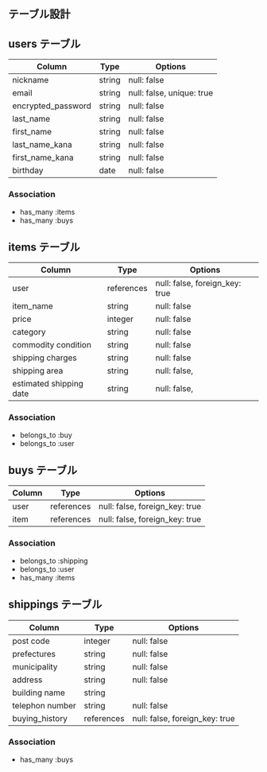 ## テーブル設計

## users テーブル

| Column                   | Type       | Options                   |
| ------------------------ | ---------- | ------------------------  |
| nickname                 | string     | null: false               |
| email                    | string     | null: false, unique: true |
| encrypted_password       | string     | null: false               |
| last_name                | string     | null: false               |
| first_name               | string     | null: false               |
| last_name_kana           | string     | null: false               |
| first_name_kana          | string     | null: false               |
| birthday                 | date       | null: false               |

### Association

- has_many :items
- has_many :buys

## items テーブル

| Column                    | Type       | Options                        |
| ------------------------- | ---------- | ------------------------------ |
| user                      | references | null: false, foreign_key: true |
| item_name                 | string     | null: false                    |
| price                     | integer    | null: false                    |
| category                  | string     | null: false                    |
| commodity condition       | string     | null: false                    |
| shipping charges          | string     | null: false                    |
| shipping area             | string     | null: false,                   |
| estimated shipping date   | string     | null: false,                   |

### Association

- belongs_to :buy
- belongs_to :user


## buys テーブル

| Column                   | Type       | Options                         |
| ------------------------ | ---------- | ------------------------------- |
| user                     | references | null: false, foreign_key: true  |
| item                     | references | null: false, foreign_key: true  |

 
### Association

- belongs_to :shipping
- belongs_to :user
- has_many :items


## shippings テーブル

| Column                   | Type       | Options                         |
| ------------------------ | ---------- | ------------------------------- |
| post code                | integer    | null: false                     |
| prefectures              | string     | null: false                     |
| municipality             | string     | null: false                     |
| address                  | string     | null: false                     |
| building name            | string     |                                 |
| telephon number          | string     | null: false                     |
| buying_history           | references | null: false, foreign_key: true  |
 
### Association

- has_many :buys

